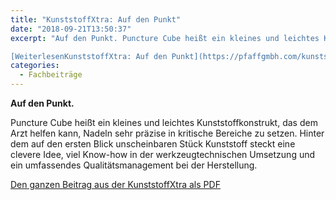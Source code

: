 ```yaml
---
title: "KunststoffXtra: Auf den Punkt"
date: "2018-09-21T13:50:37"
excerpt: "Auf den Punkt. Puncture Cube heißt ein kleines und leichtes Kunststoffkonstrukt, das dem Arzt helfen kann, Nadeln sehr präzise in kritische Bereiche zu setzen. Hinter … 

[WeiterlesenKunststoffXtra: Auf den Punkt](https://pfaffgmbh.com/kunststoffxtra-auf-den-punkt/#more-640 "KunststoffXtra: Auf den Punkt")"
categories:
  - Fachbeiträge
---
```

**Auf den Punkt.**

Puncture Cube heißt ein kleines und leichtes Kunststoffkonstrukt, das dem Arzt helfen kann, Nadeln sehr präzise in kritische Bereiche zu setzen. Hinter dem auf den ersten Blick unscheinbaren Stück Kunststoff steckt eine clevere Idee, viel Know-how in der werkzeugtechnischen Umsetzung und ein umfassendes Qualitätsmanagement bei der Herstellung.

[ Den ganzen Beitrag aus der KunststoffXtra als PDF](https://pfaffgmbh.com/downloads/KunststoffXtra%5F1809.pdf)